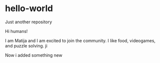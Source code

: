 # hello-world
Just another repository

Hi humans!

I am Matija and I am excited to join the community. I like food, videogames, and puzzle solving.
ji

Now i added something new
